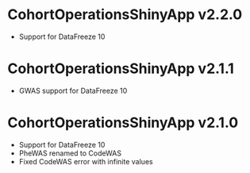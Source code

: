 # CohortOperationsShinyApp v2.2.0

- Support for DataFreeze 10

# CohortOperationsShinyApp v2.1.1

- GWAS support for DataFreeze 10

# CohortOperationsShinyApp v2.1.0

- Support for DataFreeze 10
- PheWAS renamed to CodeWAS
- Fixed CodeWAS error with infinite values
